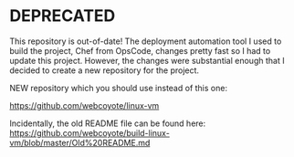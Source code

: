
# DEPRECATED

This repository is out-of-date! The deployment automation tool I used to build the project, Chef from OpsCode, changes pretty fast so I had to update this project. However, the changes were substantial enough that I decided to create a new repository for the project.

NEW repository which you should use instead of this one:

  https://github.com/webcoyote/linux-vm

Incidentally, the old README file can be found here: https://github.com/webcoyote/build-linux-vm/blob/master/Old%20README.md
